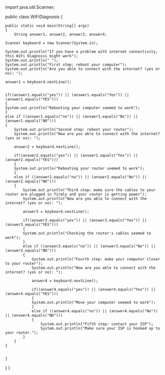 import java.util.Scanner;

public class WiFiDiagnosis
{

	public static void main(String[] args) 
	{
		String answer1, answer2, answer3, answer4;
		
	Scanner keyboard = new Scanner(System.in);
	
	System.out.println("If you have a problem with internet connectivity, this WiFi Diagnosis might work");
	System.out.println(" ");
	System.out.println("First step: reboot your computer");
	System.out.println("Are you able to connect with the internet? (yes or no): ");
	
	answer1 = keyboard.nextLine();

	
	if((answer1.equals("yes")) || (answer1.equals("Yes")) || (answer1.equals("YES")))
	{
	System.out.println("Rebooting your computer seemed to work");
	}
	else if ((answer1.equals("no")) || (answer1.equals("No")) || (answer1.equals("NO")))
	{
		System.out.println("Second step: reboot your router");
		System.out.println("Now are you able to connect with the internet? (yes or no): ");
		
		answer2 = keyboard.nextLine();
		
		if((answer2.equals("yes")) || (answer2.equals("Yes")) || (answer2.equals("YES")))
		{
		System.out.println("Rebooting your router seemed to work");
		}
		else if ((answer2.equals("no")) || (answer2.equals("No")) || (answer2.equals("NO")))
		{
			System.out.println("Third step: make sure the cables to your router are plugged in firmly and your router is getting power");
			System.out.println("Now are you able to connect with the internet? (yes or no): ");
			
			answer3 = keyboard.nextLine();
			
			if((answer3.equals("yes")) || (answer3.equals("Yes")) || (answer3.equals("YES")))
			{
			System.out.println("Checking the router's cables seemed to work");
			}
			else if ((answer3.equals("no")) || (answer3.equals("No")) || (answer3.equals("NO")))
			{
				System.out.println("Fourth step: make your computer closer to your router");
				System.out.println("Now are you able to connect with the internet? (yes or no): ");
				
				answer4 = keyboard.nextLine();
				
				if((answer4.equals("yes")) || (answer4.equals("Yes")) || (answer4.equals("YES")))
				{
				System.out.println("Move your computer seemed to work");
				}
				else if ((answer4.equals("no")) || (answer4.equals("No")) || (answer4.equals("NO")))
				{
					System.out.println("Fifth step: contact your ISP");
					System.out.println("Make sure your ISP is hooked up to your router.");
			}
		}
	}
		

	}

}
}
